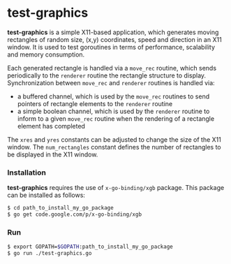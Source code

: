 # test-graphics

**test-graphics** is a simple X11-based application, which generates moving rectangles of random size, (x,y) coordinates, speed and direction in an X11 window. It is used to test goroutines in terms of performance, scalability and memory consumption.

Each generated rectangle is handled via a `move_rec` routine, which sends periodically to the `renderer` routine the rectangle structure to display. Synchronization between `move_rec` and `renderer` routines is handled via:

 - a buffered channel, which is used by the `move_rec` routines to send pointers of rectangle elements to the `renderer` routine
 - a simple boolean channel, which is used by the `renderer` routine to inform to a given `move_rec` routine when the rendering of a rectangle element has completed

The `xres` and `yres` constants can be adjusted to change the size of the X11 window.
The `num_rectangles` constant defines the number of rectangles to be displayed in the X11 window.

### Installation
**test-graphics** requires the use of `x-go-binding/xgb` package. This package can be installed as follows:
```sh
$ cd path_to_install_my_go_package
$ go get code.google.com/p/x-go-binding/xgb
```
### Run
```sh
$ export GOPATH=$GOPATH:path_to_install_my_go_package
$ go run ./test-graphics.go
```
